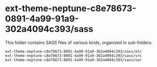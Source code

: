 # ext-theme-neptune-c8e78673-0891-4a99-91a9-302a4094c393/sass

This folder contains SASS files of various kinds, organized in sub-folders:

    ext-theme-neptune-c8e78673-0891-4a99-91a9-302a4094c393/sass/etc
    ext-theme-neptune-c8e78673-0891-4a99-91a9-302a4094c393/sass/src
    ext-theme-neptune-c8e78673-0891-4a99-91a9-302a4094c393/sass/var
